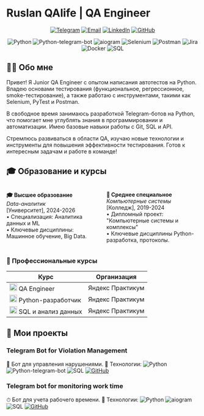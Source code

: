 # Ruslan QAlife | QA Engineer

<div align="center">
  

[![Telegram](https://img.shields.io/badge/-Telegram-26A5E4?logo=telegram&logoColor=white)](https://t.me/yourusername)
[![Email](https://img.shields.io/badge/-Email-D14836?logo=gmail&logoColor=white)](mailto:your.email@example.com)
[![LinkedIn](https://img.shields.io/badge/-LinkedIn-0A66C2?logo=linkedin&logoColor=white)](https://linkedin.com/in/yourusername)
[![GitHub](https://img.shields.io/badge/-GitHub-181717?logo=github&logoColor=white)](https://github.com/RuslanQAlife)

![Python](https://img.shields.io/badge/-Python-3776AB?logo=python&logoColor=white)
![Python-telegram-bot](https://img.shields.io/badge/-python--telegram--bot-3776AB?logo=telegram&logoColor=white)
![aiogram](https://img.shields.io/badge/-aiogram-259B24?logo=telegram)
![Selenium](https://img.shields.io/badge/-Selenium-43B02A?logo=selenium&logoColor=white)
![Postman](https://img.shields.io/badge/-Postman-FF6C37?logo=postman&logoColor=white)
![Jira](https://img.shields.io/badge/-Jira-0052CC?logo=jira&logoColor=white)
![Docker](https://img.shields.io/badge/-Docker-2496ED?logo=docker&logoColor=white)
![SQL](https://img.shields.io/badge/-SQL-4479A1?logo=mysql&logoColor=white)

</div>

## 👨‍💻 Обо мне

Привет! Я Junior QA Engineer с опытом написания автотестов на Python. Владею основами тестирования (функциональное, регрессионное, smoke-тестирование), а также работаю с инструментами, такими как Selenium, PyTest и Postman.

В свободное время занимаюсь разработкой Telegram-ботов на Python, что помогает мне углублять знания в программировании и автоматизации. Имею базовые навыки работы с Git, SQL и API.

Стремлюсь развиваться в области QA, изучаю новые технологии и инструменты для повышения эффективности тестирования. Готов к интересным задачам и работе в команде!

## 🎓 Образование и курсы


<div style="display: flex; justify-content: space-between; flex-wrap: wrap;">

<div style="width: 48%;">

**🎓 Высшее образование**  
*Data-аналитик*  
[Университет], 2024-2026  
• Специализация: Аналитика данных и ML  
• Ключевые дисциплины: Машинное обучение, Big Data.  

</div>

<div style="width: 48%;">

**🏫 Среднее специальное**  
*Компьютерные системы*  
[Колледж], 2019-2024  
• Дипломный проект: "Компьютерные системы и комплексы"  
• Ключевые дисциплины Python-разработка, протоколы.

</div>

</div>

### 📜 Профессиональные курсы

<div align="center">

| Курс | Организация | 
|------|-------------|
| <img src="https://img.icons8.com/color/24/000000/yandex.png" width=20> QA Engineer | Яндекс Практикум | 
| <img src="https://img.icons8.com/color/24/000000/python.png" width=20> Python-разработчик | Яндекс Практикум |
| <img src="https://img.icons8.com/color/24/000000/database.png" width=20> SQL и анализ данных | Яндекс Практикум | 

</div>

## 🚀 Мои проекты

### Telegram Bot for Violation Management
📌 Бот для управления нарушениями.
🔧 Технологии: ![Python](https://img.shields.io/badge/-Python-3776AB?logo=python&logoColor=white) ![Python-telegram-bot](https://img.shields.io/badge/-python--telegram--bot-3776AB?logo=telegram&logoColor=white) ![SQL](https://img.shields.io/badge/-SQL-4479A1?logo=mysql)
[![GitHub](https://img.shields.io/badge/-Repo-181717?logo=github)](https://github.com/RuslanQAlife/Telegram-Bot-for-Violation-Management)

### Telegram bot for monitoring work time
⏱ Бот для учета рабочего времени.
🔧 Технологии: ![Python](https://img.shields.io/badge/-Python-3776AB?logo=python&logoColor=white) ![aiogram](https://img.shields.io/badge/-aiogram-259B24?logo=telegram) ![SQL](https://img.shields.io/badge/-SQL-4479A1?logo=mysql)
[![GitHub](https://img.shields.io/badge/-Repo-181717?logo=github)](https://github.com/RuslanQAlife/Telegram-bot-for-monitoring-work-time)











